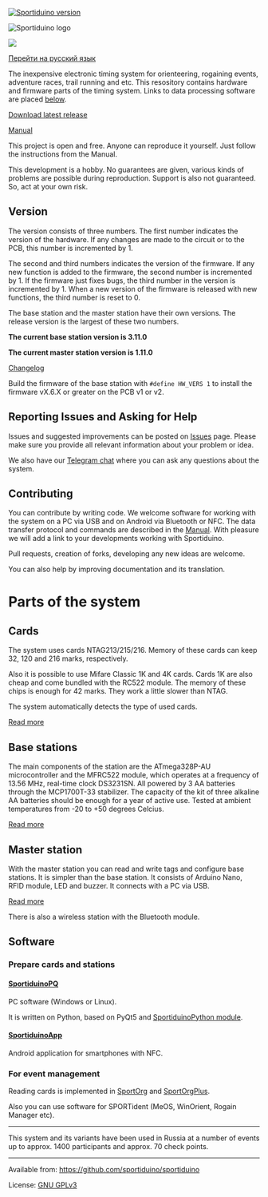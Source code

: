 ﻿[![Sportiduino version](https://img.shields.io/github/v/release/sportiduino/sportiduino)](https://github.com/sportiduino/sportiduino/releases)

![Sportiduino logo](/img/logo.png?raw=true)

![](/img/Sportiduino.JPG?raw=true)

[Перейти на русский язык](README.ru.md)

The inexpensive electronic timing system for orienteering, rogaining events, adventure races, trail running and etc.
This resository contains hardware and firmware parts of the timing system.
Links to data processing software are placed [below](#software).

[Download latest release](https://github.com/sportiduino/sportiduino/releases/latest)

[Manual](/docs/en.md)

This project is open and free. Anyone can reproduce it yourself. Just follow the instructions from the Manual.

This development is a hobby.
No guarantees are given, various kinds of problems are possible during reproduction.
Support is also not guaranteed. So, act at your own risk. 

## Version

The version consists of three numbers. The first number indicates the version of the hardware.
If any changes are made to the circuit or to the PCB, this number is incremented by 1.

The second and third numbers indicates the version of the firmware.
If any new function is added to the firmware, the second number is incremented by 1.
If the firmware just fixes bugs, the third number in the version is incremented by 1.
When a new version of the firmware is released with new functions, the third number is reset to 0.

The base station and the master station have their own versions. The release version is the largest of these two numbers.

**The current base station version is 3.11.0**

**The current master station version is 1.11.0**

[Changelog](/CHANGELOG.md)

Build the firmware of the base station with `#define HW_VERS 1` to install the firmware vX.6.X or greater on the PCB v1 or v2.

## Reporting Issues and Asking for Help

Issues and suggested improvements can be posted on [Issues](https://github.com/sportiduino/sportiduino/issues) page.
Please make sure you provide all relevant information about your problem or idea.

We also have our [Telegram chat](https://t.me/Sportiduino) where you can ask any questions about the system.

## Contributing

You can contribute by writing code.
We welcome software for working with the system on a PC via USB and on Android via Bluetooth or NFC.
The data transfer protocol and commands are described in the [Manual](/docs/en/MasterStation.md).
With pleasure we will add a link to your developments working with Sportiduino.

Pull requests, creation of forks, developing any new ideas are welcome.

You can also help by improving documentation and its translation.

# Parts of the system

## Cards

The system uses cards NTAG213/215/216.
Memory of these cards can keep 32, 120 and 216 marks, respectively.

Also it is possible to use Mifare Classic 1K and 4K cards.
Cards 1K are also cheap and come bundled with the RC522 module.
The memory of these chips is enough for 42 marks. They work a little slower than NTAG.

The system automatically detects the type of used cards.

[Read more](/docs/en/Cards.md)

## Base stations

The main components of the station are the ATmega328P-AU microcontroller and the MFRC522 module,
which operates at a frequency of 13.56 MHz, real-time clock DS3231SN.
All powered by 3 AA batteries through the MCP1700T-33 stabilizer.
The capacity of the kit of three alkaline AA batteries should be enough for a year of active use.
Tested at ambient temperatures from -20 to +50 degrees Celcius.

[Read more](/docs/en/BaseStation.md)

## Master station

With the master station you can read and write tags and configure base stations.
It is simpler than the base station.
It consists of Arduino Nano, RFID module, LED and buzzer.
It connects with a PC via USB. 

[Read more](/docs/en/MasterStation.md)

There is also a wireless station with the Bluetooth module. 

## Software

### Prepare cards and stations

#### [SportiduinoPQ](https://github.com/sportiduino/SportiduinoPQ)

PC software (Windows or Linux).

It is written on Python, based on PyQt5 and [SportiduinoPython module](https://github.com/sportiduino/sportiduinoPython).

#### [SportiduinoApp](https://github.com/sportiduino/sportiduinoapp)

Android application for smartphones with NFC.

### For event management

Reading cards is implemented in [SportOrg](https://github.com/sportorg/pysport) and [SportOrgPlus](https://github.com/sembruk/sportorg-plus).

Also you can use software for SPORTident (MeOS, WinOrient, Rogain Manager etc).

***********

This system and its variants have been used in Russia at a number of events
up to approx. 1400 participants and approx. 70 check points.

***********

Available from:  https://github.com/sportiduino/sportiduino

License:         [GNU GPLv3](/LICENSE)

